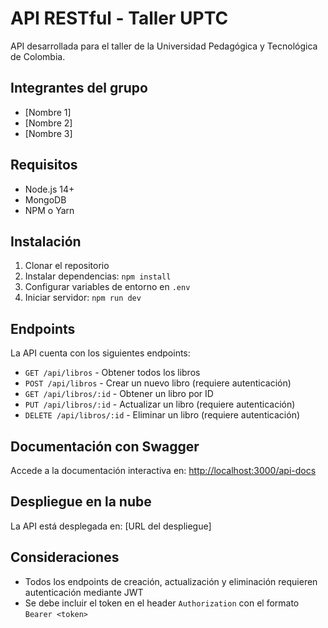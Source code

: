 # API RESTful - Taller UPTC

API desarrollada para el taller de la Universidad Pedagógica y Tecnológica de Colombia.

## Integrantes del grupo
- [Nombre 1]
- [Nombre 2]
- [Nombre 3]

## Requisitos
- Node.js 14+
- MongoDB
- NPM o Yarn

## Instalación
1. Clonar el repositorio
2. Instalar dependencias: `npm install`
3. Configurar variables de entorno en `.env`
4. Iniciar servidor: `npm run dev`

## Endpoints

La API cuenta con los siguientes endpoints:

- `GET /api/libros` - Obtener todos los libros
- `POST /api/libros` - Crear un nuevo libro (requiere autenticación)
- `GET /api/libros/:id` - Obtener un libro por ID
- `PUT /api/libros/:id` - Actualizar un libro (requiere autenticación)
- `DELETE /api/libros/:id` - Eliminar un libro (requiere autenticación)

## Documentación con Swagger

Accede a la documentación interactiva en: [http://localhost:3000/api-docs](http://localhost:3000/api-docs)

## Despliegue en la nube

La API está desplegada en: [URL del despliegue]

## Consideraciones
- Todos los endpoints de creación, actualización y eliminación requieren autenticación mediante JWT
- Se debe incluir el token en el header `Authorization` con el formato `Bearer <token>`